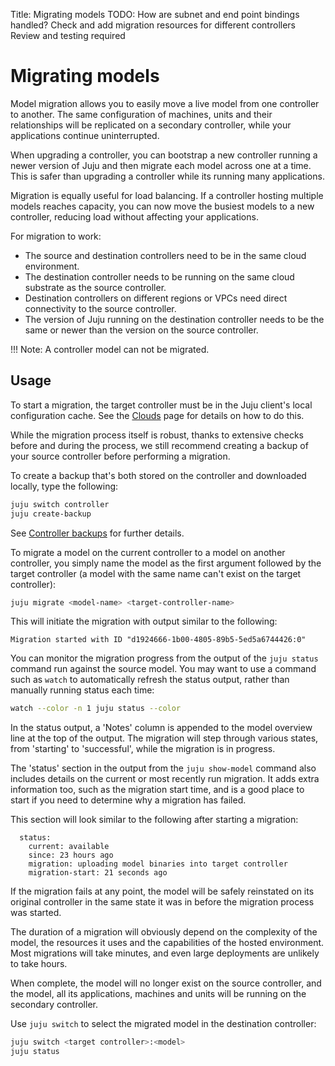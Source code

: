 Title: Migrating models
TODO: How are subnet and end point bindings handled?
      Check and add migration resources for different controllers
      Review and testing required

# Migrating models

Model migration allows you to easily move a live model from one controller to
another. The same configuration of machines, units and their relationships will
be replicated on a secondary controller, while your applications continue
uninterrupted. 

When upgrading a controller, you can bootstrap a new controller running a newer
version of Juju and then migrate each model across one at a time. This is
safer than upgrading a controller while its running many applications. 

Migration is equally useful for load balancing. If a controller hosting
multiple models reaches capacity, you can now move the busiest models to a new
controller, reducing load without affecting your applications.

For migration to work:

 - The source and destination controllers need to be in the same cloud environment. 
 - The destination controller needs to be running on the same cloud substrate
   as the source controller.
 - Destination controllers on different regions or VPCs need direct
   connectivity to the source controller.
 - The version of Juju running on the destination controller needs to be the
   same or newer than the version on the source controller.

!!! Note: 
    A controller model can not be migrated.

## Usage

To start a migration, the target controller must be in the Juju client's local
configuration cache. See the [Clouds][clouds] page for details on how to do
this.

While the migration process itself is robust, thanks to extensive checks before
and during the process, we still recommend creating a backup of your source
controller before performing a migration. 

To create a backup that's both stored on the controller and downloaded
locally, type the following:

```bash
juju switch controller
juju create-backup
```

See [Controller backups][controllers-backup] for further details.

To migrate a model on the current controller to a model on another controller,
you simply name the model as the first argument followed by the target
controller (a model with the same name can't exist on the target controller):

```bash
juju migrate <model-name> <target-controller-name>
```

This will initiate the migration with output similar to the following:

<!-- JUJUVERSION: 2.1-beta2-genericlinux-amd64  -->
<!-- JUJUCOMMAND: juju migrate newwiki lxd-back -->
```no-highlight
Migration started with ID "d1924666-1b00-4805-89b5-5ed5a6744426:0"
```

You can monitor the migration progress from the output of the `juju status`
command run against the source model. You may want to use a command such
as `watch` to automatically refresh the status output, rather than manually
running status each time:

```bash
watch --color -n 1 juju status --color
```

In the status output, a 'Notes' column is appended to the model overview line
at the top of the output. The migration will step through various states, from
'starting' to 'successful', while the migration is in progress.

The 'status' section in the output from the `juju show-model` command also
includes details on the current or most recently run migration. It adds extra
information too, such as the migration start time, and is a good place to start
if you need to determine why a migration has failed. 

This section will look similar to the following after starting a
migration:

```no-highlight
  status:
    current: available
    since: 23 hours ago
    migration: uploading model binaries into target controller
    migration-start: 21 seconds ago
```

If the migration fails at any point, the model will be safely reinstated on its
original controller in the same state it was in before the migration process
was started.

The duration of a migration will obviously depend on the complexity of the
model, the resources it uses and the capabilities of the hosted environment.
Most migrations will take minutes, and even large deployments are unlikely to
take hours. 

When complete, the model will no longer exist on the source controller, and the
model, all its applications, machines and units will be running on the
secondary controller. 

Use `juju switch` to select the migrated model in the destination controller:

```bash
juju switch <target controller>:<model>
juju status
```


<!-- LINKS -->

[clouds]: ./clouds.md
[controllers-backup]: ./controllers-backup.md
